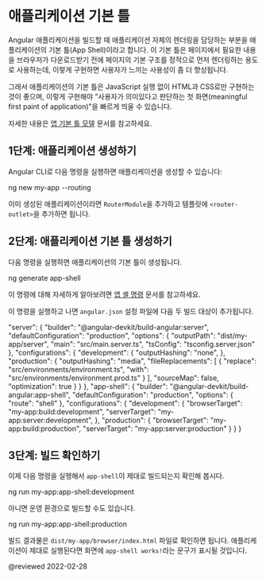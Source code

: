 <!--
# App shell
-->
# 애플리케이션 기본 틀

<!--
Application shell is a way to render a portion of your application using a route at build time.
It can improve the user experience by quickly launching a static rendered page \(a skeleton common to all pages\) while the browser downloads the full client version and switches to it automatically after the code loads.

This gives users a meaningful first paint of your application that appears quickly because the browser can render the HTML and CSS without the need to initialize any JavaScript.

Learn more in [The App Shell Model](https://developers.google.com/web/fundamentals/architecture/app-shell).
-->
Angular 애플리케이션을 빌드할 때 애플리케이션 자체의 렌더링을 담당하는 부분을 애플리케이션의 기본 틀\(App Shell\)이라고 합니다.
이 기본 틀은 페이지에서 필요한 내용을 브라우저가 다운로드받기 전에 페이지의 기본 구조를 정적으로 먼저 렌더링하는 용도로 사용하는데, 이렇게 구현하면 사용자가 느끼는 사용성이 좀 더 향상됩니다.

그래서 애플리케이션의 기본 틀은 JavaScript 실행 없이 HTML과 CSS로만 구현하는 것이 좋으며, 이렇게 구현해야 "사용자가 의미있다고 판단하는 첫 화면(meaningful first paint of application)"을 빠르게 띄울 수 있습니다.

자세한 내용은 [앱 기본 틀 모델](https://developers.google.com/web/fundamentals/architecture/app-shell) 문서를 참고하세요.

<!--
## Step 1: Prepare the application
-->
## 1단계: 애플리케이션 생성하기

<!--
Do this with the following Angular CLI command:

<code-example format="shell" language="shell">

ng new my-app --routing

</code-example>

For an existing application, you have to manually add the `RouterModule` and defining a `<router-outlet>` within your application.
-->
Angular CLI로 다음 명령을 실행하면 애플리케이션을 생성할 수 있습니다:

<code-example format="shell" language="shell">

ng new my-app --routing

</code-example>

이미 생성된 애플리케이션이라면 `RouterModule`을 추가하고 템플릿에 `<router-outlet>`을 추가하면 됩니다.


<!--
## Step 2: Create the application shell
-->
## 2단계: 애플리케이션 기본 틀 생성하기

<!--
Use the Angular CLI to automatically create the application shell.
-->
다음 명령을 실행하면 애플리케이션의 기본 틀이 생성됩니다.

<code-example format="shell" language="shell">

ng generate app-shell

</code-example>

<!--
For more information about this command, see [App shell command](cli/generate#app-shell-command).

After running this command you can see that the `angular.json` configuration file has been updated to add two new targets, with a few other changes.
-->
이 명령에 대해 자세하게 알아보려면 [앱 셸 명령](cli/generate#app-shell-command) 문서를 참고하세요.

이 명령을 실행하고 나면 `angular.json` 설정 파일에 다음 두 빌드 대상이 추가됩니다.

<code-example language="json">

"server": {
  "builder": "&commat;angular-devkit/build-angular:server",
  "defaultConfiguration": "production",
  "options": {
    "outputPath": "dist/my-app/server",
    "main": "src/main.server.ts",
    "tsConfig": "tsconfig.server.json"
  },
  "configurations": {
    "development": {
      "outputHashing": "none",
    },
    "production": {
      "outputHashing": "media",
      "fileReplacements": [
        {
          "replace": "src/environments/environment.ts",
          "with": "src/environments/environment.prod.ts"
        }
      ],
      "sourceMap": false,
      "optimization": true
    }
  }
},
"app-shell": {
  "builder": "&commat;angular-devkit/build-angular:app-shell",
  "defaultConfiguration": "production",
  "options": {
    "route": "shell"
  },
  "configurations": {
    "development": {
      "browserTarget": "my-app:build:development",
      "serverTarget": "my-app:server:development",
    },
    "production": {
      "browserTarget": "my-app:build:production",
      "serverTarget": "my-app:server:production"
    }
  }
}

</code-example>

<!--
## Step 3: Verify the application is built with the shell content
-->
## 3단계: 빌드 확인하기

<!--
Use the Angular CLI to build the `app-shell` target.
-->
이제 다음 명령을 실행해서 `app-shell`이 제대로 빌드되는지 확인해 봅시다.

<code-example format="shell" language="shell">

ng run my-app:app-shell:development

</code-example>

<!--
Or to use the production configuration.
-->
아니면 운영 환경으로 빌드할 수도 있습니다.


<code-example format="shell" language="shell">

ng run my-app:app-shell:production

</code-example>

<!--
To verify the build output, open <code class="no-auto-link">dist/my-app/browser/index.html</code>.
Look for default text `app-shell works!` to show that the application shell route was rendered as part of the output.
-->
빌드 결과물은 <code class="no-auto-link">dist/my-app/browser/index.html</code> 파일로 확인하면 됩니다.
애플리케이션이 제대로 실행된다면 화면에 `app-shell works!`라는 문구가 표시될 것입니다.

<!-- links -->

<!-- external links -->

<!-- end links -->

@reviewed 2022-02-28
